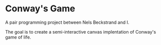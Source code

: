 # Conway's Game

A pair programming project between Nels Beckstrand and I.

The goal is to create a semi-interactive canvas implentation of Conway's game of life.
